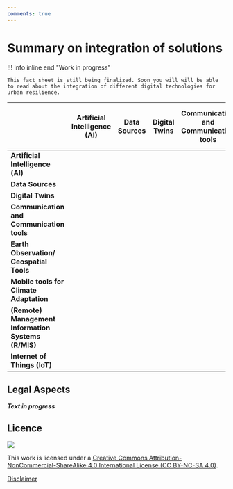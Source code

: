 ```yaml
---
comments: true
---
```


# Summary on integration of solutions

!!! info inline end "Work in progress"

    This fact sheet is still being finalized. Soon you will will be able to read about the integration of different digital technologies for urban resilience. 

|                  | **Artificial Intelligence (AI)** | **Data Sources** | **Digital Twins** | **Communication and Communication tools** | **Earth Observation/ Geospatial Tools** | **Mobile tools for Climate Adaptation** | **(Remote) Management Information Systems (R/MIS)** | **Internet of Things (IoT)** |
|------------------|--------|--------|--------|--------|--------|--------|--------|--------|
| **Artificial Intelligence (AI)**       |  |  |  |  |  |  |  |  |
| **Data Sources**       |  |  |  |  |  |  |  |  |
| **Digital Twins**       |  |  |  |  |  |  |  |  |
| **Communication and Communication tools**       |  |  |  |  |  |  |  |  |
| **Earth Observation/ Geospatial Tools** |  |  |  |  |  |  |  |  |
| **Mobile tools for Climate Adaptation** |  |  |  |  |  |  |  |  |
| **(Remote) Management Information Systems (R/MIS)** |  |  |  |  |  |  |  |  |
| **Internet of Things (IoT)** |  |  |  |  |  |  |  |  |

## Legal Aspects

***Text in progress***

## Licence
![](https://i.creativecommons.org/l/by-nc-sa/4.0/88x31.png)

This work is licensed under a [Creative Commons Attribution-NonCommercial-ShareAlike 4.0 International License (CC BY-NC-SA 4.0)](https://creativecommons.org/licenses/by-nc-sa/4.0/).

[Disclaimer](../disclaimer.md)